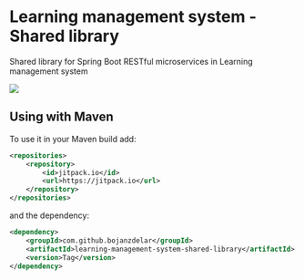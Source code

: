 # Learning management system - Shared library

Shared library for Spring Boot RESTful microservices in Learning management system

[![](https://jitpack.io/v/bojanzdelar/learning-management-system-shared-library.svg)](https://jitpack.io/#bojanzdelar/learning-management-system-shared-library)

## Using with Maven

To use it in your Maven build add:
```xml
<repositories>
    <repository>
        <id>jitpack.io</id>
        <url>https://jitpack.io</url>
    </repository>
</repositories>
```

and the dependency:

```xml
<dependency>
    <groupId>com.github.bojanzdelar</groupId>
    <artifactId>learning-management-system-shared-library</artifactId>
    <version>Tag</version>
</dependency>
```
